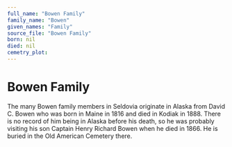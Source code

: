 ```yaml
---
full_name: "Bowen Family"
family_name: "Bowen"
given_names: "Family"
source_file: "Bowen Family"
born: nil
died: nil
cemetry_plot: 
---
```

# Bowen Family

The many Bowen family members in Seldovia originate in Alaska from
David C. Bowen who was born in Maine in 1816 and died in Kodiak in 1888.
There is no record of him being in Alaska before his death, so he was
probably visiting his son Captain Henry Richard Bowen when he died in 1866. 
He is buried in the Old American Cemetery there.

